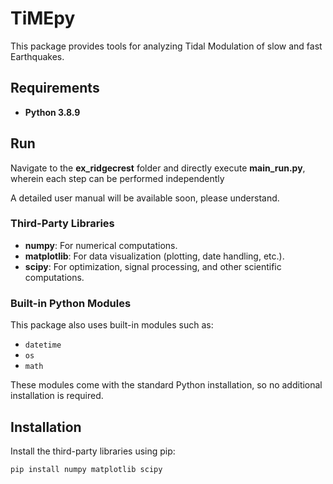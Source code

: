 # TiMEpy

This package provides tools for analyzing Tidal Modulation of slow and fast Earthquakes.

## Requirements

- **Python 3.8.9**

## Run
Navigate to the **ex_ridgecrest** folder and directly execute **main_run.py**, wherein each step can be performed independently

A detailed user manual will be available soon, please understand.


### Third-Party Libraries

- **numpy**: For numerical computations.
- **matplotlib**: For data visualization (plotting, date handling, etc.).
- **scipy**: For optimization, signal processing, and other scientific computations.

### Built-in Python Modules

This package also uses built-in modules such as:
- `datetime`
- `os`
- `math`

These modules come with the standard Python installation, so no additional installation is required.

## Installation

Install the third-party libraries using pip:

```bash
pip install numpy matplotlib scipy
